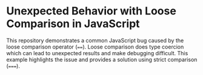 # Unexpected Behavior with Loose Comparison in JavaScript

This repository demonstrates a common JavaScript bug caused by the loose comparison operator (`==`).  Loose comparison does type coercion which can lead to unexpected results and make debugging difficult.  This example highlights the issue and provides a solution using strict comparison (`===`).